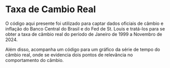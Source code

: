 # Taxa de Cambio Real

O código aqui presente foi utilizado para captar dados oficiais de câmbio e inflação do Banco Central do Brasil e do Fed de St. Louis e tratá-los para se obter a taxa de câmbio real do período de Janeiro de 1999 a Novembro de 2024.

Além disso, acompanha um código para um gráfico da série de tempo do câmbio real, onde se evidencia dois pontos de relevância no comportamento do câmbio.